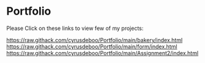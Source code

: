 # Portfolio
Please Click on these links to view few of my projects:

https://raw.githack.com/cyrusdeboo/Portfolio/main/bakery/index.html
https://raw.githack.com/cyrusdeboo/Portfolio/main/form/index.html
https://raw.githack.com/cyrusdeboo/Portfolio/main/Assignment2/index.html
